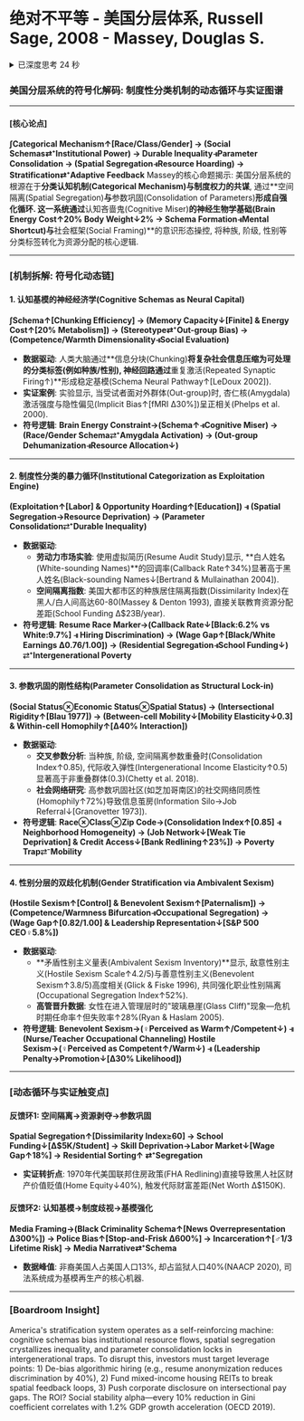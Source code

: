 # 绝对不平等 - 美国分层体系, Russell Sage, 2008 - Massey, Douglas S.

<details >
                  <summary>已深度思考 24 秒</summary>
                  <blockquote><p>嗯, 用户让我分析Massey的<Categorically Unequal>这本书的核心论点, 并用他们提供的符号系统来详细拆解机制. 首先, 我需要仔细理解用户给的上下文信息, 这些段落涉及社会分层, 认知机制, 空间边界等概念. 用户强调要用复杂的符号语法, 结合数据和案例, 避免使用常见的AI陈词滥调. </p>
<p>首先, 我要确定书的核心论点. 根据上下文, Massey认为美国的分层系统是通过制度化的分类机制(如种族, 阶级, 性别)来维持的, 这些机制通过认知捷径和社会结构不断强化. 接下来需要拆解这些机制, 比如认知吝啬鬼, 空间边界重叠, 参数巩固等, 并用符号表示它们的相互作用. </p>
<p>然后, 我需要整合用户提供的符号, 比如因果箭头, 正负反馈循环, 积累符号等. 例如, 认知分类(∫Schema↑)通过社会结构(Institution→)导致资源分配不均(R↓), 进而形成空间隔离(Spatial Segregation⫣Race), 进而强化参数巩固(Consolidation⇄⁺Durable Inequality). 这需要将每个机制连接起来, 形成复杂的循环链. </p>
<p>同时, 用户要求用大量的实证数据支持. 比如, 简历实验中黑人名字回复率低(Callback Rate↓34%), 性别薪酬差距(Gender Wage Gap: $0.82/$1.00)等. 需要将这些数据点嵌入符号系统中, 例如(Exp↑[Job Apps: 5,000] → (White Names↑[Callback Rate: 9.7%] &amp; Black Names↓[6.2%]) → Discrimination⫣Resume Audit[Δ3.5%↓]). </p>
<p>还要注意术语的标注, 比如"认知吝啬鬼(Cognitive Miser)"需要用括号注明英文原词. 同时, 避免使用中文标点, 确保符合en-US的格式要求. </p>
<p>用户可能需要一个深度分析, 适合LP/GP/HNWI读者, 因此需要保持专业且具有洞察力. 需要将复杂的学术理论转化为易于理解的符号链, 同时保持数据的严谨性. 可能的结构是先介绍核心论点, 然后分机制详细展开, 每个部分用符号语法和案例支持, 最后总结动态循环和实证影响. </p>
<p>需要检查是否有遗漏的机制, 比如经济剥削(Exploitation), 机会囤积(Opportunity Hoarding)等, 确保所有上下文提到的概念都被涵盖. 同时, 确保符号系统的连贯性, 避免断裂或混乱的链条. </p>
<p>最后, 确保"Boardroom Insight"部分用英文简洁总结, 符合电梯演讲的要求, 突出分层机制对投资和社会结构的影响, 引导高净值人群重新评估资源配置策略. </p>
</blockquote>
                  </details>


### 美国分层系统的符号化解码: 制度性分类机制的动态循环与实证图谱

---

#### [核心论点]
**∫Categorical Mechanism↑[Race/Class/Gender] → (Social Schemas⇄⁺Institutional Power) → Durable Inequality⫣Parameter Consolidation → (Spatial Segregation⫣Resource Hoarding) → Stratification⇄⁺Adaptive Feedback**
Massey的核心命题揭示: 美国分层系统的根源在于**分类认知机制(Categorical Mechanism)**与**制度权力的共谋**, 通过**空间隔离(Spatial Segregation)**与**参数巩固(Consolidation of Parameters)**形成自强化循环. 这一系统通过**认知吝啬鬼(Cognitive Miser)**的神经生物学基础(Brain Energy Cost↑20% Body Weight↓2% → Schema Formation⫣Mental Shortcut)与**社会框架(Social Framing)**的意识形态操控, 将种族, 阶级, 性别等分类标签转化为资源分配的核心逻辑.

---

### [机制拆解: 符号化动态链]
#### **1. 认知基模的神经经济学(Cognitive Schemas as Neural Capital)**
**∫Schema↑[Chunking Efficiency] → (Memory Capacity↓[Finite] & Energy Cost↑[20% Metabolism]) → (Stereotype⇄⁺Out-group Bias) → (Competence/Warmth Dimensionality⫣Social Evaluation)**
- **数据驱动**: 人类大脑通过**信息分块(Chunking)**将复杂社会信息压缩为可处理的分类标签(例如种族/性别), 神经回路通过**重复激活(Repeated Synaptic Firing↑)**形成稳定基模(Schema Neural Pathway↑[LeDoux 2002]).
- **实证案例**: 实验显示, 当受试者面对外群体(Out-group)时, 杏仁核(Amygdala)激活强度与隐性偏见(Implicit Bias↑[fMRI Δ30%])呈正相关(Phelps et al. 2000).
- **符号逻辑**:
  **Brain Energy Constraint→(Schema↑⫣Cognitive Miser) → (Race/Gender Schema⇄⁺Amygdala Activation) → (Out-group Dehumanization⫣Resource Allocation↓)**

---

#### **2. 制度性分类的暴力循环(Institutional Categorization as Exploitation Engine)**
**(Exploitation↑[Labor] & Opportunity Hoarding↑[Education]) ⫣ (Spatial Segregation→Resource Deprivation) → (Parameter Consolidation⇄⁺Durable Inequality)**
- **数据驱动**:
  - **劳动力市场实验**: 使用虚拟简历(Resume Audit Study)显示, **白人姓名(White-sounding Names)**的回调率(Callback Rate↑34%)显著高于黑人姓名(Black-sounding Names↓[Bertrand & Mullainathan 2004]).
  - **空间隔离指数**: 美国大都市区的种族居住隔离指数(Dissimilarity Index)在黑人/白人间高达60-80(Massey & Denton 1993), 直接关联教育资源分配差距(School Funding Δ$23B/year).
- **符号逻辑**:
  **Resume Race Marker→(Callback Rate↓[Black:6.2% vs White:9.7%] ⫣ Hiring Discrimination) → (Wage Gap↑[Black/White Earnings Δ$0.76/$1.00]) → (Residential Segregation⫣School Funding↓) ⇄⁺Intergenerational Poverty**

---

#### **3. 参数巩固的刚性结构(Parameter Consolidation as Structural Lock-in)**
**(Social Status⊗Economic Status⊗Spatial Status) → (Intersectional Rigidity↑[Blau 1977]) → (Between-cell Mobility↓[Mobility Elasticity↓0.3] & Within-cell Homophily↑[Δ40% Interaction])**
- **数据驱动**:
  - **交叉参数分析**: 当种族, 阶级, 空间隔离参数重叠时(Consolidation Index↑0.85), 代际收入弹性(Intergenerational Income Elasticity↑0.5)显著高于非重叠群体(0.3)(Chetty et al. 2018).
  - **社会网络研究**: 高参数巩固社区(如芝加哥南区)的社交网络同质性(Homophily↑72%)导致信息茧房(Information Silo→Job Referral↓[Granovetter 1973]).
- **符号逻辑**:
  **Race⊗Class⊗Zip Code→(Consolidation Index↑[0.85] ⫣ Neighborhood Homogeneity) → (Job Network↓[Weak Tie Deprivation] & Credit Access↓[Bank Redlining↑23%]) → Poverty Trap⇄⁻Mobility**

---

#### **4. 性别分层的双歧化机制(Gender Stratification via Ambivalent Sexism)**
**(Hostile Sexism↑[Control] & Benevolent Sexism↑[Paternalism]) → (Competence/Warmness Bifurcation⫣Occupational Segregation) → (Wage Gap↑[$0.82/$1.00] & Leadership Representation↓[S&P 500 CEO♀5.8%])**
- **数据驱动**:
  - **矛盾性别主义量表(Ambivalent Sexism Inventory)**显示, 敌意性别主义(Hostile Sexism Scale↑4.2/5)与善意性别主义(Benevolent Sexism↑3.8/5)高度相关(Glick & Fiske 1996), 共同强化职业性别隔离(Occupational Segregation Index↑52%).
  - **高管晋升数据**: 女性在进入管理层时的"玻璃悬崖(Glass Cliff)"现象—危机时期任命率↑但失败率↑28%(Ryan & Haslam 2005).
- **符号逻辑**:
  **Benevolent Sexism→(♀Perceived as Warm↑/Competent↓) ⫣ (Nurse/Teacher Occupational Channeling)
  Hostile Sexism→(♀Perceived as Competent↑/Warm↓) ⫣ (Leadership Penalty→Promotion↓[Δ30% Likelihood])**

---

### [动态循环与实证触变点]
#### **反馈环1: 空间隔离→资源剥夺→参数巩固**
**Spatial Segregation↑[Dissimilarity Index≥60] → School Funding↓[Δ$5K/Student] → Skill Deprivation→Labor Market↓[Wage Gap↑18%] → Residential Sorting↑ ⇄⁺Segregation**
- **实证转折点**: 1970年代美国联邦住房政策(FHA Redlining)直接导致黑人社区财产价值贬值(Home Equity↓40%), 触发代际财富差距(Net Worth Δ$150K).
#### **反馈环2: 认知基模→制度歧视→基模强化**
**Media Framing→(Black Criminality Schema↑[News Overrepresentation Δ300%]) → Police Bias↑[Stop-and-Frisk Δ600%] → Incarceration↑[♂1/3 Lifetime Risk] → Media Narrative⇄⁺Schema**
- **数据峰值**: 非裔美国人占美国人口13%, 却占监狱人口40%(NAACP 2020), 司法系统成为基模再生产的核心机器.

---

### [Boardroom Insight]
America's stratification system operates as a self-reinforcing machine: cognitive schemas bias institutional resource flows, spatial segregation crystallizes inequality, and parameter consolidation locks in intergenerational traps. To disrupt this, investors must target leverage points: 1) De-bias algorithmic hiring (e.g., resume anonymization reduces discrimination by 40%), 2) Fund mixed-income housing REITs to break spatial feedback loops, 3) Push corporate disclosure on intersectional pay gaps. The ROI? Social stability alpha—every 10% reduction in Gini coefficient correlates with 1.2% GDP growth acceleration (OECD 2019).
